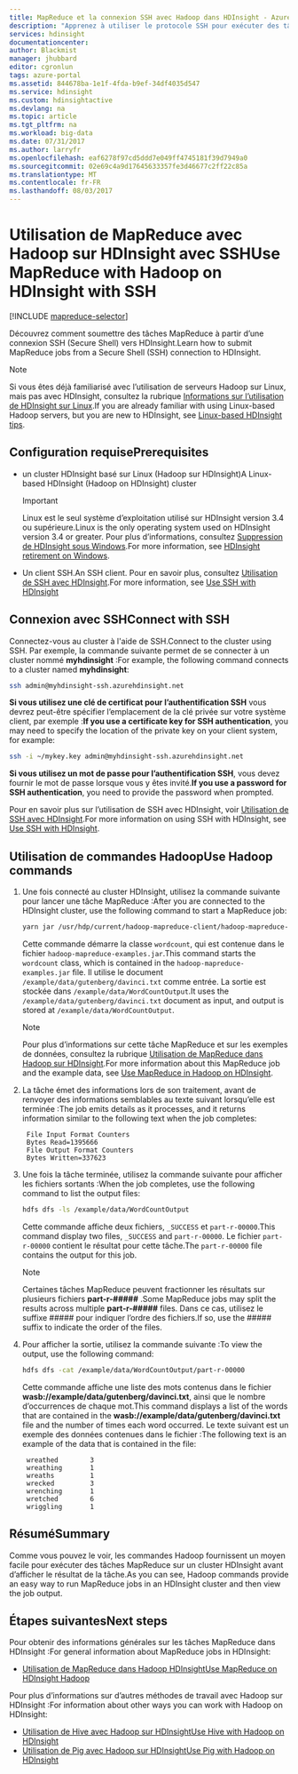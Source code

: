 ```yaml
---
title: MapReduce et la connexion SSH avec Hadoop dans HDInsight - Azure | Documents Microsoft
description: "Apprenez à utiliser le protocole SSH pour exécuter des tâches MapReduce avec Hadoop sur HDInsight."
services: hdinsight
documentationcenter: 
author: Blackmist
manager: jhubbard
editor: cgronlun
tags: azure-portal
ms.assetid: 844678ba-1e1f-4fda-b9ef-34df4035d547
ms.service: hdinsight
ms.custom: hdinsightactive
ms.devlang: na
ms.topic: article
ms.tgt_pltfrm: na
ms.workload: big-data
ms.date: 07/31/2017
ms.author: larryfr
ms.openlocfilehash: eaf6278f97cd5ddd7e049ff4745181f39d7949a0
ms.sourcegitcommit: 02e69c4a9d17645633357fe3d46677c2ff22c85a
ms.translationtype: MT
ms.contentlocale: fr-FR
ms.lasthandoff: 08/03/2017
---
```

# <a name="use-mapreduce-with-hadoop-on-hdinsight-with-ssh"></a><span data-ttu-id="d9f56-103">Utilisation de MapReduce avec Hadoop sur HDInsight avec SSH</span><span class="sxs-lookup"><span data-stu-id="d9f56-103">Use MapReduce with Hadoop on HDInsight with SSH</span></span>

[!INCLUDE [mapreduce-selector](../../includes/hdinsight-selector-use-mapreduce.md)]

<span data-ttu-id="d9f56-104">Découvrez comment soumettre des tâches MapReduce à partir d’une connexion SSH (Secure Shell) vers HDInsight.</span><span class="sxs-lookup"><span data-stu-id="d9f56-104">Learn how to submit MapReduce jobs from a Secure Shell (SSH) connection to HDInsight.</span></span>

> [!NOTE]
> <span data-ttu-id="d9f56-105">Si vous êtes déjà familiarisé avec l’utilisation de serveurs Hadoop sur Linux, mais pas avec HDInsight, consultez la rubrique [Informations sur l’utilisation de HDInsight sur Linux](hdinsight-hadoop-linux-information.md).</span><span class="sxs-lookup"><span data-stu-id="d9f56-105">If you are already familiar with using Linux-based Hadoop servers, but you are new to HDInsight, see [Linux-based HDInsight tips](hdinsight-hadoop-linux-information.md).</span></span>

## <span data-ttu-id="d9f56-106"><a id="prereq"></a>Configuration requise</span><span class="sxs-lookup"><span data-stu-id="d9f56-106"><a id="prereq"></a>Prerequisites</span></span>

* <span data-ttu-id="d9f56-107">un cluster HDInsight basé sur Linux (Hadoop sur HDInsight)</span><span class="sxs-lookup"><span data-stu-id="d9f56-107">A Linux-based HDInsight (Hadoop on HDInsight) cluster</span></span>

  > [!IMPORTANT]
  > <span data-ttu-id="d9f56-108">Linux est le seul système d’exploitation utilisé sur HDInsight version 3.4 ou supérieure.</span><span class="sxs-lookup"><span data-stu-id="d9f56-108">Linux is the only operating system used on HDInsight version 3.4 or greater.</span></span> <span data-ttu-id="d9f56-109">Pour plus d’informations, consultez [Suppression de HDInsight sous Windows](hdinsight-component-versioning.md#hdinsight-windows-retirement).</span><span class="sxs-lookup"><span data-stu-id="d9f56-109">For more information, see [HDInsight retirement on Windows](hdinsight-component-versioning.md#hdinsight-windows-retirement).</span></span>

* <span data-ttu-id="d9f56-110">Un client SSH.</span><span class="sxs-lookup"><span data-stu-id="d9f56-110">An SSH client.</span></span> <span data-ttu-id="d9f56-111">Pour en savoir plus, consultez [Utilisation de SSH avec HDInsight](hdinsight-hadoop-linux-use-ssh-unix.md).</span><span class="sxs-lookup"><span data-stu-id="d9f56-111">For more information, see [Use SSH with HDInsight](hdinsight-hadoop-linux-use-ssh-unix.md)</span></span>

## <span data-ttu-id="d9f56-112"><a id="ssh"></a>Connexion avec SSH</span><span class="sxs-lookup"><span data-stu-id="d9f56-112"><a id="ssh"></a>Connect with SSH</span></span>

<span data-ttu-id="d9f56-113">Connectez-vous au cluster à l'aide de SSH.</span><span class="sxs-lookup"><span data-stu-id="d9f56-113">Connect to the cluster using SSH.</span></span> <span data-ttu-id="d9f56-114">Par exemple, la commande suivante permet de se connecter à un cluster nommé **myhdinsight** :</span><span class="sxs-lookup"><span data-stu-id="d9f56-114">For example, the following command connects to a cluster named **myhdinsight**:</span></span>

```bash
ssh admin@myhdinsight-ssh.azurehdinsight.net
```

<span data-ttu-id="d9f56-115">**Si vous utilisez une clé de certificat pour l’authentification SSH** vous devrez peut-être spécifier l’emplacement de la clé privée sur votre système client, par exemple :</span><span class="sxs-lookup"><span data-stu-id="d9f56-115">**If you use a certificate key for SSH authentication**, you may need to specify the location of the private key on your client system, for example:</span></span>

```bash
ssh -i ~/mykey.key admin@myhdinsight-ssh.azurehdinsight.net
```

<span data-ttu-id="d9f56-116">**Si vous utilisez un mot de passe pour l’authentification SSH**, vous devez fournir le mot de passe lorsque vous y êtes invité.</span><span class="sxs-lookup"><span data-stu-id="d9f56-116">**If you use a password for SSH authentication**, you need to provide the password when prompted.</span></span>

<span data-ttu-id="d9f56-117">Pour en savoir plus sur l’utilisation de SSH avec HDInsight, voir [Utilisation de SSH avec HDInsight](hdinsight-hadoop-linux-use-ssh-unix.md).</span><span class="sxs-lookup"><span data-stu-id="d9f56-117">For more information on using SSH with HDInsight, see [Use SSH with HDInsight](hdinsight-hadoop-linux-use-ssh-unix.md).</span></span>

## <span data-ttu-id="d9f56-118"><a id="hadoop"></a>Utilisation de commandes Hadoop</span><span class="sxs-lookup"><span data-stu-id="d9f56-118"><a id="hadoop"></a>Use Hadoop commands</span></span>

1. <span data-ttu-id="d9f56-119">Une fois connecté au cluster HDInsight, utilisez la commande suivante pour lancer une tâche MapReduce :</span><span class="sxs-lookup"><span data-stu-id="d9f56-119">After you are connected to the HDInsight cluster, use the following command to start a MapReduce job:</span></span>

    ```bash
    yarn jar /usr/hdp/current/hadoop-mapreduce-client/hadoop-mapreduce-examples.jar wordcount /example/data/gutenberg/davinci.txt /example/data/WordCountOutput
    ```

    <span data-ttu-id="d9f56-120">Cette commande démarre la classe `wordcount`, qui est contenue dans le fichier `hadoop-mapreduce-examples.jar`.</span><span class="sxs-lookup"><span data-stu-id="d9f56-120">This command starts the `wordcount` class, which is contained in the `hadoop-mapreduce-examples.jar` file.</span></span> <span data-ttu-id="d9f56-121">Il utilise le document `/example/data/gutenberg/davinci.txt` comme entrée. La sortie est stockée dans `/example/data/WordCountOutput`.</span><span class="sxs-lookup"><span data-stu-id="d9f56-121">It uses the `/example/data/gutenberg/davinci.txt` document as input, and output is stored at `/example/data/WordCountOutput`.</span></span>

    > [!NOTE]
    > <span data-ttu-id="d9f56-122">Pour plus d’informations sur cette tâche MapReduce et sur les exemples de données, consultez la rubrique [Utilisation de MapReduce dans Hadoop sur HDInsight](hdinsight-use-mapreduce.md).</span><span class="sxs-lookup"><span data-stu-id="d9f56-122">For more information about this MapReduce job and the example data, see [Use MapReduce in Hadoop on HDInsight](hdinsight-use-mapreduce.md).</span></span>

2. <span data-ttu-id="d9f56-123">La tâche émet des informations lors de son traitement, avant de renvoyer des informations semblables au texte suivant lorsqu’elle est terminée :</span><span class="sxs-lookup"><span data-stu-id="d9f56-123">The job emits details as it processes, and it returns information similar to the following text when the job completes:</span></span>

        File Input Format Counters
        Bytes Read=1395666
        File Output Format Counters
        Bytes Written=337623

3. <span data-ttu-id="d9f56-124">Une fois la tâche terminée, utilisez la commande suivante pour afficher les fichiers sortants :</span><span class="sxs-lookup"><span data-stu-id="d9f56-124">When the job completes, use the following command to list the output files:</span></span>

    ```bash
    hdfs dfs -ls /example/data/WordCountOutput
    ```

    <span data-ttu-id="d9f56-125">Cette commande affiche deux fichiers, `_SUCCESS` et `part-r-00000`.</span><span class="sxs-lookup"><span data-stu-id="d9f56-125">This command display two files, `_SUCCESS` and `part-r-00000`.</span></span> <span data-ttu-id="d9f56-126">Le fichier `part-r-00000` contient le résultat pour cette tâche.</span><span class="sxs-lookup"><span data-stu-id="d9f56-126">The `part-r-00000` file contains the output for this job.</span></span>

    > [!NOTE]
    > <span data-ttu-id="d9f56-127">Certaines tâches MapReduce peuvent fractionner les résultats sur plusieurs fichiers **part-r-#####** .</span><span class="sxs-lookup"><span data-stu-id="d9f56-127">Some MapReduce jobs may split the results across multiple **part-r-#####** files.</span></span> <span data-ttu-id="d9f56-128">Dans ce cas, utilisez le suffixe ##### pour indiquer l’ordre des fichiers.</span><span class="sxs-lookup"><span data-stu-id="d9f56-128">If so, use the ##### suffix to indicate the order of the files.</span></span>

4. <span data-ttu-id="d9f56-129">Pour afficher la sortie, utilisez la commande suivante :</span><span class="sxs-lookup"><span data-stu-id="d9f56-129">To view the output, use the following command:</span></span>

    ```bash
    hdfs dfs -cat /example/data/WordCountOutput/part-r-00000
    ```

    <span data-ttu-id="d9f56-130">Cette commande affiche une liste des mots contenus dans le fichier **wasb://example/data/gutenberg/davinci.txt**, ainsi que le nombre d’occurrences de chaque mot.</span><span class="sxs-lookup"><span data-stu-id="d9f56-130">This command displays a list of the words that are contained in the **wasb://example/data/gutenberg/davinci.txt** file and the number of times each word occurred.</span></span> <span data-ttu-id="d9f56-131">Le texte suivant est un exemple des données contenues dans le fichier :</span><span class="sxs-lookup"><span data-stu-id="d9f56-131">The following text is an example of the data that is contained in the file:</span></span>

        wreathed        3
        wreathing       1
        wreaths         1
        wrecked         3
        wrenching       1
        wretched        6
        wriggling       1

## <span data-ttu-id="d9f56-132"><a id="summary"></a>Résumé</span><span class="sxs-lookup"><span data-stu-id="d9f56-132"><a id="summary"></a>Summary</span></span>

<span data-ttu-id="d9f56-133">Comme vous pouvez le voir, les commandes Hadoop fournissent un moyen facile pour exécuter des tâches MapReduce sur un cluster HDInsight avant d’afficher le résultat de la tâche.</span><span class="sxs-lookup"><span data-stu-id="d9f56-133">As you can see, Hadoop commands provide an easy way to run MapReduce jobs in an HDInsight cluster and then view the job output.</span></span>

## <span data-ttu-id="d9f56-134"><a id="nextsteps"></a>Étapes suivantes</span><span class="sxs-lookup"><span data-stu-id="d9f56-134"><a id="nextsteps"></a>Next steps</span></span>

<span data-ttu-id="d9f56-135">Pour obtenir des informations générales sur les tâches MapReduce dans HDInsight :</span><span class="sxs-lookup"><span data-stu-id="d9f56-135">For general information about MapReduce jobs in HDInsight:</span></span>

* [<span data-ttu-id="d9f56-136">Utilisation de MapReduce dans Hadoop HDInsight</span><span class="sxs-lookup"><span data-stu-id="d9f56-136">Use MapReduce on HDInsight Hadoop</span></span>](hdinsight-use-mapreduce.md)

<span data-ttu-id="d9f56-137">Pour plus d’informations sur d’autres méthodes de travail avec Hadoop sur HDInsight :</span><span class="sxs-lookup"><span data-stu-id="d9f56-137">For information about other ways you can work with Hadoop on HDInsight:</span></span>

* [<span data-ttu-id="d9f56-138">Utilisation de Hive avec Hadoop sur HDInsight</span><span class="sxs-lookup"><span data-stu-id="d9f56-138">Use Hive with Hadoop on HDInsight</span></span>](hdinsight-use-hive.md)
* [<span data-ttu-id="d9f56-139">Utilisation de Pig avec Hadoop sur HDInsight</span><span class="sxs-lookup"><span data-stu-id="d9f56-139">Use Pig with Hadoop on HDInsight</span></span>](hdinsight-use-pig.md)
